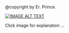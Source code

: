 @copyright by Er. Prince.


[![IMAGE ALT TEXT](https://img.youtube.com/vi/aT-nAU3hick/0.jpg)](https://www.youtube.com/watch?v=aT-nAU3hick)

Click image for explanation ...
